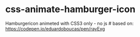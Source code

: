 # css-animate-hamburger-icon
Hamburgericon animeted with CSS3 only - no js # based on: https://codepen.io/eduardoboucas/pen/rayExg
